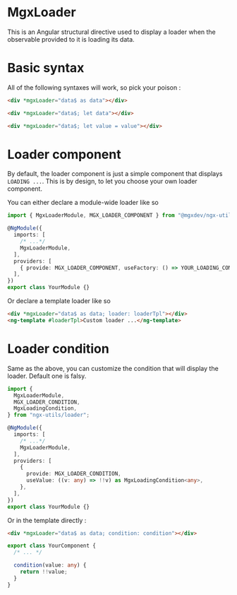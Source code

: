 # MgxLoader

This is an Angular structural directive used to display a loader when the observable provided to it is loading its data.

# Basic syntax

All of the following syntaxes will work, so pick your poison :

```html
<div *mgxLoader="data$ as data"></div>
```

```html
<div *mgxLoader="data$; let data"></div>
```

```html
<div *mgxLoader="data$; let value = value"></div>
```

# Loader component

By default, the loader component is just a simple component that displays `LOADING ...`. This is by design, to let you choose your own loader component.

You can either declare a module-wide loader like so

```typescript
import { MgxLoaderModule, MGX_LOADER_COMPONENT } from "@mgxdev/ngx-utils/loader";

@NgModule({
  imports: [
    /* ...*/
    MgxLoaderModule,
  ],
  providers: [
    { provide: MGX_LOADER_COMPONENT, useFactory: () => YOUR_LOADING_COMPONENT },
  ],
})
export class YourModule {}
```

Or declare a template loader like so

```html
<div *mgxLoader="data$ as data; loader: loaderTpl"></div>
<ng-template #loaderTpl>Custom loader ...</ng-template>
```

# Loader condition

Same as the above, you can customize the condition that will display the loader. Default one is falsy.

```typescript
import {
  MgxLoaderModule,
  MGX_LOADER_CONDITION,
  MgxLoadingCondition,
} from "ngx-utils/loader";

@NgModule({
  imports: [
    /* ...*/
    MgxLoaderModule,
  ],
  providers: [
    {
      provide: MGX_LOADER_CONDITION,
      useValue: ((v: any) => !!v) as MgxLoadingCondition<any>,
    },
  ],
})
export class YourModule {}
```

Or in the template directly :

```html
<div *mgxLoader="data$ as data; condition: condition"></div>
```

```typescript
export class YourComponent {
  /* ... */

  condition(value: any) {
    return !!value;
  }
}
```
